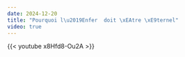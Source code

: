 ```yaml
---
date: 2024-12-20
title: "Pourquoi l\u2019Enfer  doit \xEAtre \xE9ternel"
video: true
---
```



{{< youtube x8Hfd8-Ou2A >}}
